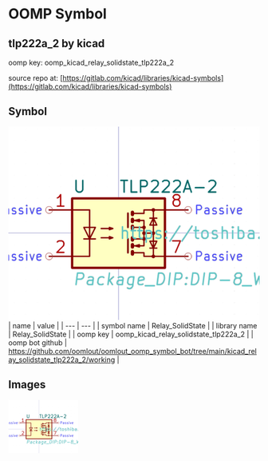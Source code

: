 # OOMP Symbol  
## tlp222a_2  by kicad  
  
oomp key: oomp_kicad_relay_solidstate_tlp222a_2  
  
source repo at: [https://gitlab.com/kicad/libraries/kicad-symbols](https://gitlab.com/kicad/libraries/kicad-symbols)  
## Symbol  
  
[![working.png](working_600.png)](working.png)  
| name | value | 
| --- | --- | 
| symbol name | Relay_SolidState | 
| library name | Relay_SolidState | 
| oomp key | oomp_kicad_relay_solidstate_tlp222a_2 | 
| oomp bot github | https://github.com/oomlout/oomlout_oomp_symbol_bot/tree/main/kicad_relay_solidstate_tlp222a_2/working | 
## Images  
  
[![working.png](working_140.png)](working.png)  
